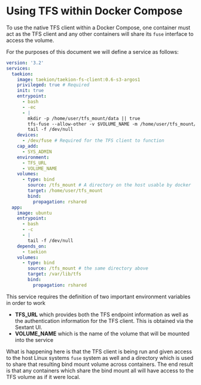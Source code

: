 # Using TFS within Docker Compose

To use the native TFS client within a Docker Compose, one container must act
as the TFS client and any other containers will share its `fuse` interface to
access the volume.

For the purposes of this document we will define a service as follows:

```yaml
version: '3.2'
services:
  taekion:
    image: taekion/taekion-fs-client:0.6-s3-argos1
    privileged: true # Required
    init: true
    entrypoint:
      - bash
      - -ec
      - |
        mkdir -p /home/user/tfs_mount/data || true
        tfs-fuse --allow-other -v $VOLUME_NAME -m /home/user/tfs_mount/data
        tail -f /dev/null
    devices:
      - /dev/fuse # Required for the TFS client to function
    cap_add:
      - SYS_ADMIN
    environment:
      - TFS_URL
      - VOLUME_NAME
    volumes:
      - type: bind
        source: /tfs_mount # A directory on the host usable by docker
        target: /home/user/tfs_mount
        bind:
          propagation: rshared
  app:
    image: ubuntu
    entrypoint:
      - bash
      - -c
      - |
        tail -f /dev/null
    depends_on:
      - taekion
    volumes:
      - type: bind
        source: /tfs_mount # the same directory above
        target: /var/lib/tfs
        bind:
          propagation: rshared
```

This service requires the definition of two important environment variables in
order to work

- **TFS_URL** which provides both the TFS endpoint information as well as the
  authentication information for the TFS client.  This is obtained via the
  Sextant UI.
- **VOLUME_NAME** which is the name of the volume that will be mounted into the
  service

What is happening here is that the TFS client is being run and given access to
the host Linux systems `fuse` system as well and a directory which is used to
share that resulting bind mount volume across containers.  The end result is
that any containers which share the bind mount all will have access to the TFS
volume as if it were local.
